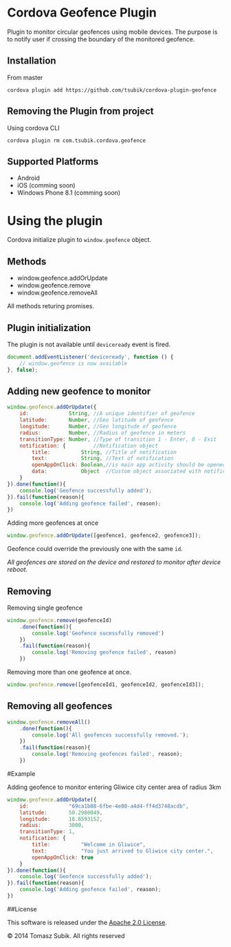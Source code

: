 # Cordova Geofence Plugin

Plugin to monitor circular geofences using mobile devices. The purpose is to notify user if crossing the boundary of the monitored geofence.

## Installation

From master
```
cordova plugin add https://github.com/tsubik/cordova-plugin-geofence
```

## Removing the Plugin from project

Using cordova CLI

```
cordova plugin rm com.tsubik.cordova.geofence
```

## Supported Platforms

- Android
- iOS (comming soon)
- Windows Phone 8.1 (comming soon)

# Using the plugin

Cordova initialize plugin to `window.geofence` object.

## Methods

- window.geofence.addOrUpdate
- window.geofence.remove
- window.geofence.removeAll

All methods returing promises.

## Plugin initialization

The plugin is not available until `deviceready` event is fired.

```javascript
document.addEventListener('deviceready', function () {
    // window.geofence is now available
}, false);
```

## Adding new geofence to monitor

```javascript
window.geofence.addOrUpdate({
    id:             String, //A unique identifier of geofence
    latitude:       Number, //Geo latitude of geofence
    longitude:      Number, //Geo longitude of geofence
    radius:         Number, //Radius of geofence in meters
    transitionType: Number, //Type of transition 1 - Enter, 0 - Exit
    notification: {         //Notification object
        title:          String, //Title of notification
        text:           String, //Text of notification
        openAppOnClick: Boolean,//is main app activity should be opened after clicking on notification
        data:           Object  //Custom object associated with notification
    }
}).done(function(){
    console.log('Geofence successfully added');
}).fail(function(reason){
    console.log('Adding geofence failed', reason);
})
```
Adding more geofences at once
```javascript
window.geofence.addOrUpdate([geofence1, geofence2, geofence3]);
```

Geofence could override the previously one with the same `id`. 

*All geofences are stored on the device and restored to monitor after device reboot.*

## Removing 

Removing single geofence
```javascript
window.geofence.remove(geofenceId)
    .done(function(){
        console.log('Geofence sucessfully removed')
    })
    .fail(function(reason){
        console.log('Removing geofence failed', reason)
    })
```
Removing more than one geofence at once.
```javascript
window.geofence.remove([geofenceId1, geofenceId2, geofenceId3]);
```

## Removing all geofences

```javascript
window.geofence.removeAll()
    .done(function(){ 
        console.log('All geofences successfully removed.');
    })
    .fail(function(reason){
        console.log('Removing geofences failed', reason);
    })
```

#Example

Adding geofence to monitor entering Gliwice city center area of radius 3km

```javascript
window.geofence.addOrUpdate({
    id:             "69ca1b88-6fbe-4e80-a4d4-ff4d3748acdb",
    latitude:       50.2980049, 
    longitude:      18.6593152, 
    radius:         3000, 
    transitionType: 1, 
    notification: {         
        title:          "Welcome in Gliwice", 
        text:           "You just arrived to Gliwice city center.",
        openAppOnClick: true
    }
}).done(function(){
    console.log('Geofence successfully added');
}).fail(function(reason){
    console.log('Adding geofence failed', reason);
})
```

##License

This software is released under the [Apache 2.0 License](http://opensource.org/licenses/Apache-2.0).

© 2014 Tomasz Subik. All rights reserved
